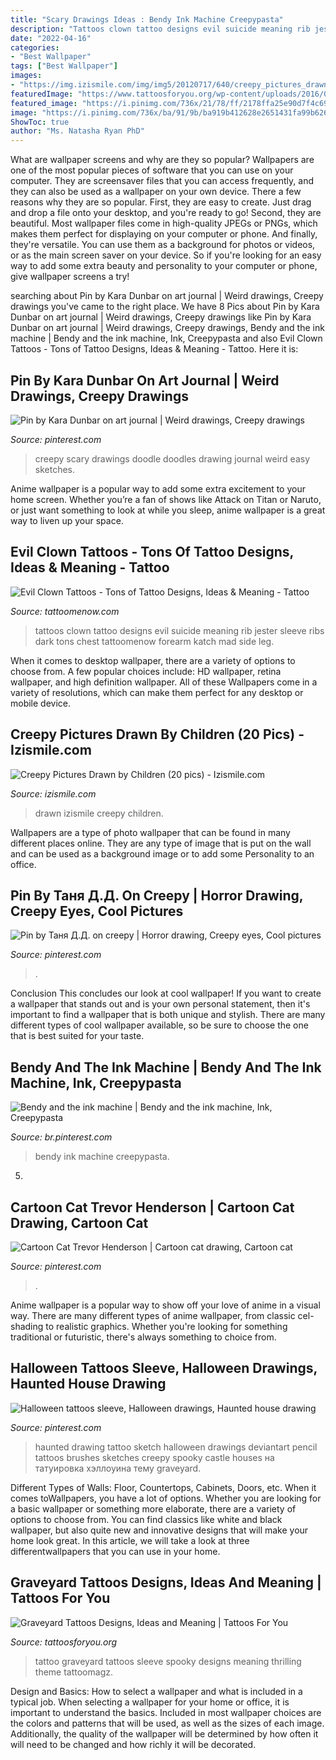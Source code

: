 ```yaml
---
title: "Scary Drawings Ideas : Bendy Ink Machine Creepypasta"
description: "Tattoos clown tattoo designs evil suicide meaning rib jester sleeve ribs dark tons chest tattoomenow forearm katch mad side leg"
date: "2022-04-16"
categories:
- "Best Wallpaper"
tags: ["Best Wallpaper"]
images:
- "https://img.izismile.com/img/img5/20120717/640/creepy_pictures_drawn_by_children_640_12.jpg"
featuredImage: "https://www.tattoosforyou.org/wp-content/uploads/2016/03/Graveyard-Tattoo-Images.jpg"
featured_image: "https://i.pinimg.com/736x/21/78/ff/2178ffa25e90d7f4c69ed44599efda05--halloween-tattoo-haunted-house-drawing.jpg"
image: "https://i.pinimg.com/736x/ba/91/9b/ba919b412628e2651431fa99b6269d49.jpg"
ShowToc: true
author: "Ms. Natasha Ryan PhD"
---
```



What are wallpaper screens and why are they so popular?
Wallpapers are one of the most popular pieces of software that you can use on your computer. They are screensaver files that you can access frequently, and they can also be used as a wallpaper on your own device. There a few reasons why they are so popular. First, they are easy to create. Just drag and drop a file onto your desktop, and you're ready to go! Second, they are beautiful. Most wallpaper files come in high-quality JPEGs or PNGs, which makes them perfect for displaying on your computer or phone. And finally, they're versatile. You can use them as a background for photos or videos, or as the main screen saver on your device. So if you're looking for an easy way to add some extra beauty and personality to your computer or phone, give wallpaper screens a try!

	

		
searching about Pin by Kara Dunbar on art journal | Weird drawings, Creepy drawings you've came to the right place. We have 8 Pics about Pin by Kara Dunbar on art journal | Weird drawings, Creepy drawings like Pin by Kara Dunbar on art journal | Weird drawings, Creepy drawings, Bendy and the ink machine | Bendy and the ink machine, Ink, Creepypasta and also Evil Clown Tattoos - Tons of Tattoo Designs, Ideas &amp; Meaning - Tattoo. Here it is:
		
    
## Pin By Kara Dunbar On Art Journal | Weird Drawings, Creepy Drawings

<img loading=lazy src="https://i.pinimg.com/736x/3e/76/9c/3e769c0ff094b28f7878a2adb57a212b--doodles-journal.jpg" onerror="this.onerror=null;this.src='https://tse1.mm.bing.net/th?id=OIP.ziihYRkNO7zuC6iG91hN6gHaHa&amp;pid=15.1';" alt="Pin by Kara Dunbar on art journal | Weird drawings, Creepy drawings">

_Source: pinterest.com_

>creepy scary drawings doodle doodles drawing journal weird easy sketches. 

	

Anime wallpaper is a popular way to add some extra excitement to your home screen. Whether you’re a fan of shows like Attack on Titan or Naruto, or just want something to look at while you sleep, anime wallpaper is a great way to liven up your space.

    
## Evil Clown Tattoos - Tons Of Tattoo Designs, Ideas &amp; Meaning - Tattoo

<img loading=lazy src="https://www.tattoomenow.com/tattoo-designs/wp-content/uploads/2012/05/katch_suicide_clown_on_seans_ribs.jpg" onerror="this.onerror=null;this.src='https://tse2.mm.bing.net/th?id=OIP.Fv6F65ttdKH90l0gU-i2SwHaNM&amp;pid=15.1';" alt="Evil Clown Tattoos - Tons of Tattoo Designs, Ideas &amp; Meaning - Tattoo">

_Source: tattoomenow.com_

>tattoos clown tattoo designs evil suicide meaning rib jester sleeve ribs dark tons chest tattoomenow forearm katch mad side leg. 

	

When it comes to desktop wallpaper, there are a variety of options to choose from. A few popular choices include: HD wallpaper, retina wallpaper, and high definition wallpaper. All of these Wallpapers come in a variety of resolutions, which can make them perfect for any desktop or mobile device. 

    
## Creepy Pictures Drawn By Children (20 Pics) - Izismile.com

<img loading=lazy src="https://img.izismile.com/img/img5/20120717/640/creepy_pictures_drawn_by_children_640_12.jpg" onerror="this.onerror=null;this.src='https://tse3.mm.bing.net/th?id=OIP.g-nkYRYlnFd7-X_l5KTMEgHaLH&amp;pid=15.1';" alt="Creepy Pictures Drawn by Children (20 pics) - Izismile.com">

_Source: izismile.com_

>drawn izismile creepy children. 

	



Wallpapers are a type of photo wallpaper that can be found in many different places online. They are any type of image that is put on the wall and can be used as a background image or to add some Personality to an office.

    
## Pin By Таня Д.Д. On Creepy | Horror Drawing, Creepy Eyes, Cool Pictures

<img loading=lazy src="https://i.pinimg.com/736x/d4/8e/82/d48e82bbdbcbd3568d345f47fd478982.jpg" onerror="this.onerror=null;this.src='https://tse1.mm.bing.net/th?id=OIP.2g2snoRDeOWyb_Ul9SJwRgHaLG&amp;pid=15.1';" alt="Pin by Таня Д.Д. on creepy | Horror drawing, Creepy eyes, Cool pictures">

_Source: pinterest.com_

>. 

	

Conclusion
This concludes our look at cool wallpaper! If you want to create a wallpaper that stands out and is your own personal statement, then it's important to find a wallpaper that is both unique and stylish. There are many different types of cool wallpaper available, so be sure to choose the one that is best suited for your taste.

    
## Bendy And The Ink Machine | Bendy And The Ink Machine, Ink, Creepypasta

<img loading=lazy src="https://i.pinimg.com/736x/ba/91/9b/ba919b412628e2651431fa99b6269d49.jpg" onerror="this.onerror=null;this.src='https://tse1.mm.bing.net/th?id=OIP.Yq5HZlyPRrkFWTGlXg5LNQHaLG&amp;pid=15.1';" alt="Bendy and the ink machine | Bendy and the ink machine, Ink, Creepypasta">

_Source: br.pinterest.com_

>bendy ink machine creepypasta. 

	

5.

    
## Cartoon Cat Trevor Henderson | Cartoon Cat Drawing, Cartoon Cat

<img loading=lazy src="https://i.pinimg.com/736x/d2/f1/57/d2f157c005d089620a9934f7936178f4.jpg" onerror="this.onerror=null;this.src='https://tse3.mm.bing.net/th?id=OIP.htrVsd0chNainKs1vVNZvAHaME&amp;pid=15.1';" alt="Cartoon Cat Trevor Henderson | Cartoon cat drawing, Cartoon cat">

_Source: pinterest.com_

>. 

	

Anime wallpaper is a popular way to show off your love of anime in a visual way. There are many different types of anime wallpaper, from classic cel-shading to realistic graphics. Whether you're looking for something traditional or futuristic, there's always something to choice from.

    
## Halloween Tattoos Sleeve, Halloween Drawings, Haunted House Drawing

<img loading=lazy src="https://i.pinimg.com/736x/21/78/ff/2178ffa25e90d7f4c69ed44599efda05--halloween-tattoo-haunted-house-drawing.jpg" onerror="this.onerror=null;this.src='https://tse4.mm.bing.net/th?id=OIP.4cZUw3uynMOSnITfJ-rSKgHaKG&amp;pid=15.1';" alt="Halloween tattoos sleeve, Halloween drawings, Haunted house drawing">

_Source: pinterest.com_

>haunted drawing tattoo sketch halloween drawings deviantart pencil tattoos brushes sketches creepy spooky castle houses на татуировка хэллоуина тему graveyard. 

	

Different Types of Walls: Floor, Countertops, Cabinets, Doors, etc.
When it comes toWallpapers, you have a lot of options. Whether you are looking for a basic wallpaper or something more elaborate, there are a variety of options to choose from. You can find classics like white and black wallpaper, but also quite new and innovative designs that will make your home look great. In this article, we will take a look at three differentwallpapers that you can use in your home.

    
## Graveyard Tattoos Designs, Ideas And Meaning | Tattoos For You

<img loading=lazy src="https://www.tattoosforyou.org/wp-content/uploads/2016/03/Graveyard-Tattoo-Images.jpg" onerror="this.onerror=null;this.src='https://tse3.mm.bing.net/th?id=OIP.2zn3AE64zYeX7MgTR_Q47QHaJ3&amp;pid=15.1';" alt="Graveyard Tattoos Designs, Ideas and Meaning | Tattoos For You">

_Source: tattoosforyou.org_

>tattoo graveyard tattoos sleeve spooky designs meaning thrilling theme tattoomagz. 

	

Design and Basics: How to select a wallpaper and what is included in a typical job.
When selecting a wallpaper for your home or office, it is important to understand the basics. Included in most wallpaper choices are the colors and patterns that will be used, as well as the sizes of each image. Additionally, the quality of the wallpaper will be determined by how often it will need to be changed and how richly it will be decorated.

